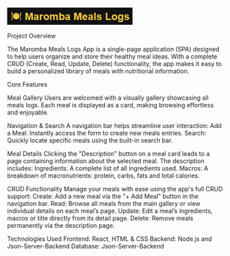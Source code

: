 ![App Screenshot](./src/assets/Screenshot.png)

Project Overview

The Maromba Meals Logs App is a single-page application (SPA) designed to help users organize and store their healthy meal ideas.
With a complete CRUD (Create, Read, Update, Delete) functionality, the app makes it easy to build a personalized library of meals with nutritional information.

Core Features

Meal Gallery
Users are welcomed with a visually gallery showcasing all meals logs.
Each meal is displayed as a card, making browsing effortless and enjoyable.

Navigation & Search
A navigation bar helps streamline user interaction:
Add a Meal: Instantly access the form to create new meals entries.
Search: Quickly locate specific meals using the built-in search bar.

Meal Details
Clicking the "Description" button on a meal card leads to a page containing information about the selected meal.
The description includes:
Ingredients: A complete list of all ingredients used.
Macros: A breakdown of macronutrients: protein, carbs, fats and total calories.

CRUD Functionality
Manage your meals with ease using the app's full CRUD support:
Create: Add a new meal via the "+ Add Meal" button in the navigation bar.
Read: Browse all meals from the main gallery or view individual details on each meal’s page.
Update: Edit a meal’s ingredients, macros or title directly from its detail page.
Delete: Remove meals permanently via the description page.

Technologies Used
Frontend: React, HTML & CSS
Backend: Node.js and Json-Server-Backend
Database: Json-Server-Backend

